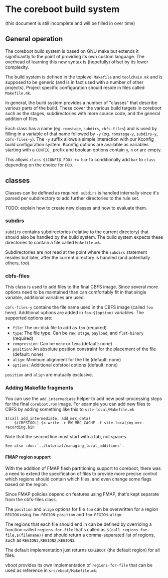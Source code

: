 # The coreboot build system
(this document is still incomplete and will be filled in over time)

## General operation
The coreboot build system is based on GNU make but extends it significantly
to the point of providing its own custom language.
The overhead of learning this new syntax is (hopefully) offset by its lower
complexity.

The build system is defined in the toplevel `Makefile` and `toolchain.mk`
and is supposed to be generic (and is in fact used with a number of other
projects).  Project specific configuration should reside in files called
`Makefile.mk`.

In general, the build system provides a number of "classes" that describe
various parts of the build. These cover the various build targets in coreboot
such as the stages, subdirectories with more source code, and the general
addition of files.

Each class has a name (eg. `romstage`, `subdirs`, `cbfs-files`) and is used
by filling in a variable of that name followed by `-y` (eg. `romstage-y`,
`subdirs-y`, `cbfs-files-y`).
The `-y` suffix allows a simple interaction with our Kconfig build
configuration system: Kconfig options are available as variables starting
with a `CONFIG_` prefix and boolean options contain `y`, `n` or are empty.

This allows `class-$(CONFIG_FOO) += bar` to conditionally add `bar` to
`class` depending on the choice for `FOO`.

## classes
Classes can be defined as required. `subdirs` is handled internally since
it's parsed per subdirectory to add further directories to the rule set.

TODO: explain how to create new classes and how to evaluate them.

### subdirs
`subdirs` contains subdirectories (relative to the current directory) that
should also be handled by the build system. The build system expects these
directories to contain a file called `Makefile.mk`.

Subdirectories are not read at the point where the `subdirs` statement
resides but later, after the current directory is handled (and potentially
others, too).

### cbfs-files
This class is used to add files to the final CBFS image. Since several more
options need to be maintained than can comfortably fit in that single
variable, additional variables are used.

`cbfs-files-y` contains the file name used in the CBFS image (called `foo`
here). Additional options are added in `foo-$(option)` variables. The
supported options are:

*  `file`: The on-disk file to add as `foo` (required)
*  `type`: The file type. Can be `raw`, `stage`, `payload`, and `flat-binary`
   (required)
*  `compression`: Can be `none` or `lzma` (default: none)
*  `position`: An absolute position constraint for the placement of the file
   (default: none)
*  `align`: Minimum alignment for the file (default: none)
*  `options`: Additional cbfstool options (default: none)

`position` and `align` are mutually exclusive.

### Adding Makefile fragments

You can use the `add_intermediate` helper to add new post-processing steps for
the final `coreboot.rom` image. For example you can add new files to CBFS by
adding something like this to `site-local/Makefile.mk`

```
$(call add_intermediate, add_mrc_data)
	$(CBFSTOOL) $< write -r RW_MRC_CACHE -f site-local/my-mrc-recording.bin
```

Note that the second line must start with a tab, not spaces.

```{eval-rst}
See also :doc:`../tutorial/managing_local_additions`.
```

#### FMAP region support
With the addition of FMAP flash partitioning support to coreboot, there was a
need to extend the specification of files to provide more precise control
which regions should contain which files, and even change some flags based on
the region.

Since FMAP policies depend on features using FMAP, that's kept separate from
the cbfs-files class.

The `position` and `align` options for file `foo` can be overwritten for a
region `REGION` using `foo-REGION-position` and `foo-REGION-align`.

The regions that each file should end in can be defined by overriding a
function called `regions-for-file` that's called as
`$(call regions-for-file,$(filename))` and should return a comma-separated
list of regions, such as `REGION1,REGION2,REGION3`.

The default implementation just returns `COREBOOT` (the default region) for
all files.

vboot provides its own implementation of `regions-for-file` that can be used
as reference in `src/vboot/Makefile.mk`.
